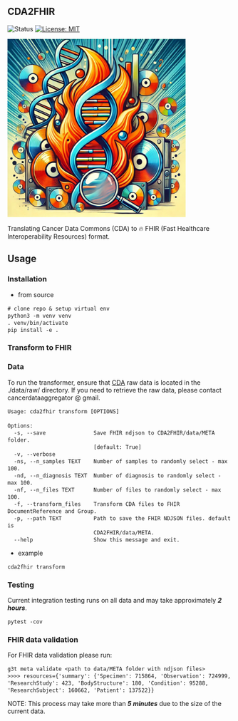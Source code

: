 ## CDA2FHIR
![Status](https://img.shields.io/badge/Status-Build%20Passing-lgreen)
[![License: MIT](https://img.shields.io/badge/License-MIT-yellow.svg)](https://opensource.org/licenses/MIT)

<img src="./img/img.jpg" alt="img" width="400"/>

Translating Cancer Data Commons (CDA) to 🔥 FHIR (Fast Healthcare Interoperability Resources) format.


## Usage 
### Installation

- from source 
```commandline
# clone repo & setup virtual env
python3 -m venv venv
. venv/bin/activate
pip install -e .
```
### Transform to FHIR 

### Data 
To run the transformer, ensure that [CDA](https://cda.readthedocs.io/en/latest/) raw data is located in the ./data/raw/ directory. If you need to retrieve the raw data, please contact cancerdataaggregator @ gmail.

``` 
Usage: cda2fhir transform [OPTIONS]

Options:
  -s, --save               Save FHIR ndjson to CDA2FHIR/data/META folder.
                           [default: True]
  -v, --verbose
  -ns, --n_samples TEXT    Number of samples to randomly select - max 100.
  -nd, --n_diagnosis TEXT  Number of diagnosis to randomly select - max 100.
  -nf, --n_files TEXT      Number of files to randomly select - max 100.
  -f, --transform_files    Transform CDA files to FHIR DocumentReference and Group.
  -p, --path TEXT          Path to save the FHIR NDJSON files. default is
                           CDA2FHIR/data/META.
  --help                   Show this message and exit.
``` 

- example 
``` 
cda2fhir transform 
``` 

### Testing
Current integration testing runs on all data and may take approximately _**2 hours**_.

```
pytest -cov 
```
### FHIR data validation 
For FHIR data validation please run: 
```
g3t meta validate <path to data/META folder with ndjson files> 
>>>> resources={'summary': {'Specimen': 715864, 'Observation': 724999, 'ResearchStudy': 423, 'BodyStructure': 180, 'Condition': 95288, 'ResearchSubject': 160662, 'Patient': 137522}}
```
NOTE: This process may take more than _**5 minutes**_ due to the size of the current data.